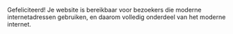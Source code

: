 Gefeliciteerd! Je website is bereikbaar voor bezoekers die moderne internetadressen gebruiken, en daarom volledig onderdeel van het moderne internet.
